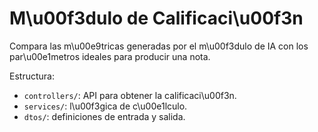 # M\u00f3dulo de Calificaci\u00f3n

Compara las m\u00e9tricas generadas por el m\u00f3dulo de IA con los par\u00e1metros ideales para producir una nota.

Estructura:
- `controllers/`: API para obtener la calificaci\u00f3n.
- `services/`: l\u00f3gica de c\u00e1lculo.
- `dtos/`: definiciones de entrada y salida.

